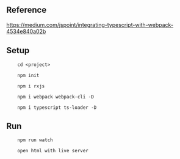 ## Reference
https://medium.com/jspoint/integrating-typescript-with-webpack-4534e840a02b

## Setup
```
    cd <project>

    npm init

    npm i rxjs

    npm i webpack webpack-cli -D

    npm i typescript ts-loader -D
```

## Run
```
    npm run watch

    open html with live server
```